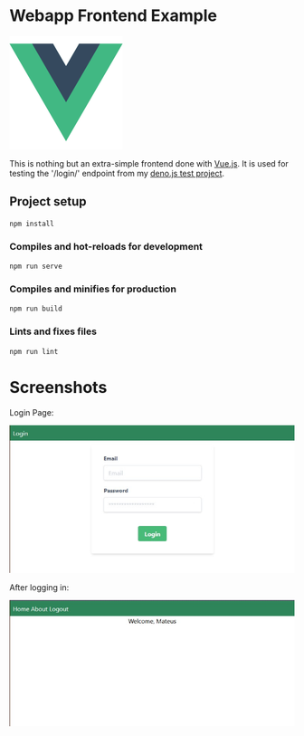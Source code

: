 # Webapp Frontend Example
<img alt="Vue.js Logo" src="./img/vue-logo.png" width="200" height="200" />

This is nothing but an extra-simple frontend done with [Vue.js](https://vuejs.org/). It is used for testing the '/login/' endpoint from my [deno.js test project](https://github.com/mtrissi/denojs-rest-api).

## Project setup
```
npm install
```

### Compiles and hot-reloads for development
```
npm run serve
```

### Compiles and minifies for production
```
npm run build
```

### Lints and fixes files
```
npm run lint
```

# Screenshots
Login Page:

![Login Page](./img/login_page.jpg "Login Page")

After logging in:

![Home Page](./img/home_page.jpg "Home Page")
